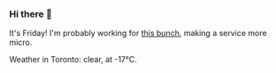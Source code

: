 ### Hi there :wave:

It's Friday! I'm probably working for [this bunch](https://github.com/kohofinancial), making a service more micro.

Weather in Toronto: clear, at -17°C.
